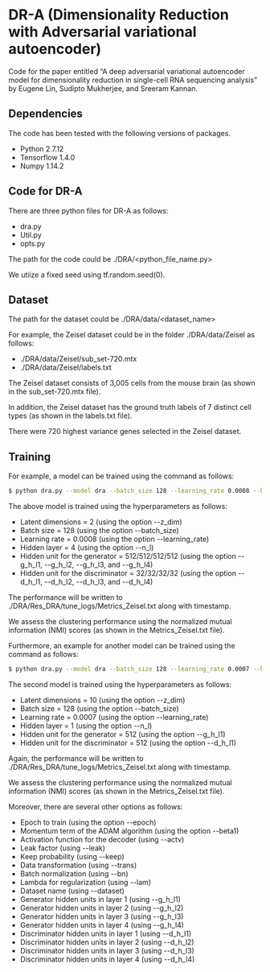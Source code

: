 # DR-A (Dimensionality Reduction with Adversarial variational autoencoder)

Code for the paper entitled “A deep adversarial variational autoencoder model for dimensionality reduction in single-cell RNA sequencing analysis” by Eugene Lin, Sudipto Mukherjee, and Sreeram Kannan. 


## Dependencies

The code has been tested with the following versions of packages.

- Python 2.7.12
- Tensorflow 1.4.0
- Numpy 1.14.2


## Code for DR-A

There are three python files for DR-A as follows:

- dra.py
- Util.py
- opts.py

The path for the code could be ./DRA/<python_file_name.py>

We utiize a fixed seed using tf.random.seed(0).


## Dataset

The path for the dataset could be ./DRA/data/<dataset_name>

For example, the Zeisel dataset could be in the folder ./DRA/data/Zeisel as follows:

- ./DRA/data/Zeisel/sub_set-720.mtx
- ./DRA/data/Zeisel/labels.txt

The Zeisel dataset consists of 3,005 cells from the mouse brain (as shown in the sub_set-720.mtx file). 

In addition, the Zeisel dataset has the ground truth labels of 7 distinct cell types (as shown in the labels.txt file).

There were 720 highest variance genes selected in the Zeisel dataset.


## Training

For example, a model can be trained using the command as follows:

```bash
$ python dra.py --model dra --batch_size 128 --learning_rate 0.0008 --beta1 0.9 --n_l 4 --g_h_l1 512 --g_h_l2 512 --g_h_l3 512 --g_h_l4 512 --d_h_l1 32 --d_h_l2 32 --d_h_l3 32 --d_h_l4 32 --bn False --actv sig --trans sparse --keep 0.9 --leak 0.2 --lam 1.0 --epoch 200 --z_dim 2 --train --dataset Zeisel
```
The above model is trained using the hyperparameters as follows:

- Latent dimensions = 2 (using the option --z_dim)
- Batch size = 128 (using the option --batch_size)
- Learning rate = 0.0008 (using the option --learning_rate)
- Hidden layer = 4 (using the option --n_l)
- Hidden unit for the generator = 512/512/512/512 (using the option --g_h_l1, --g_h_l2, --g_h_l3, and --g_h_l4)
- Hidden unit for the discriminator = 32/32/32/32 (using the option --d_h_l1, --d_h_l2, --d_h_l3, and --d_h_l4)

The performance will be written to ./DRA/Res_DRA/tune_logs/Metrics_Zeisel.txt along with timestamp.

We assess the clustering performance using the normalized mutual information (NMI) scores (as shown in the Metrics_Zeisel.txt file).


Furthermore, an example for another model can be trained using the command as follows:

```bash
$ python dra.py --model dra --batch_size 128 --learning_rate 0.0007 --beta1 0.9 --n_l 1 --g_h_l1 512 --d_h_l1 512 --bn False --actv sig --trans sparse --keep 0.9 --leak 0.2 --lam 1.0 --epoch 200 --z_dim 10 --train --dataset Zeisel
```
The second model is trained using the hyperparameters as follows:

- Latent dimensions = 10 (using the option --z_dim)
- Batch size = 128 (using the option --batch_size)
- Learning rate = 0.0007 (using the option --learning_rate)
- Hidden layer = 1 (using the option --n_l)
- Hidden unit for the generator = 512 (using the option --g_h_l1)
- Hidden unit for the discriminator = 512 (using the option --d_h_l1)

Again, the performance will be written to ./DRA/Res_DRA/tune_logs/Metrics_Zeisel.txt along with timestamp.

We assess the clustering performance using the normalized mutual information (NMI) scores (as shown in the Metrics_Zeisel.txt file).

Moreover, there are several other options as follows:

- Epoch to train (using the option --epoch)
- Momentum term of the ADAM algorithm (using the option --beta1)
- Activation function for the decoder (using --actv)
- Leak factor (using --leak)
- Keep probability (using --keep)
- Data transformation (using --trans)
- Batch normalization (using --bn)
- Lambda for regularization (using --lam)
- Dataset name (using --dataset)
- Generator hidden units in layer 1 (using --g_h_l1)
- Generator hidden units in layer 2 (using --g_h_l2)
- Generator hidden units in layer 3 (using --g_h_l3)
- Generator hidden units in layer 4 (using --g_h_l4)
- Discriminator hidden units in layer 1 (using --d_h_l1)
- Discriminator hidden units in layer 2 (using --d_h_l2)
- Discriminator hidden units in layer 3 (using --d_h_l3)
- Discriminator hidden units in layer 4 (using --d_h_l4)
